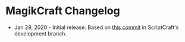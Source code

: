 # MagikCraft Changelog

- Jan 29, 2020 - Initial release. Based on [this commit](https://github.com/walterhiggins/ScriptCraft/commit/dae0f9d6df3996d5744113e01301409beb82b65b) in ScriptCraft's development branch.
